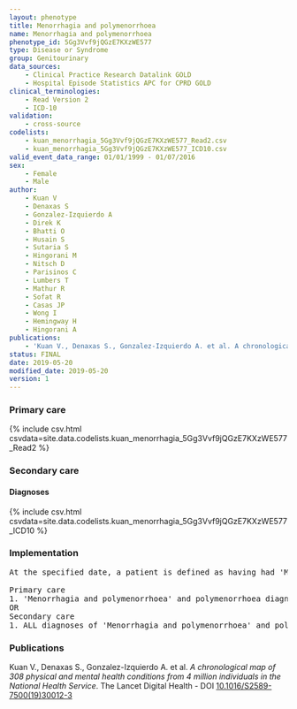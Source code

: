 ```yaml
---
layout: phenotype
title: Menorrhagia and polymenorrhoea
name: Menorrhagia and polymenorrhoea
phenotype_id: 5Gg3Vvf9jQGzE7KXzWE577 
type: Disease or Syndrome
group: Genitourinary
data_sources: 
    - Clinical Practice Research Datalink GOLD
    - Hospital Episode Statistics APC for CPRD GOLD
clinical_terminologies: 
    - Read Version 2
    - ICD-10
validation: 
    - cross-source
codelists: 
    - kuan_menorrhagia_5Gg3Vvf9jQGzE7KXzWE577_Read2.csv
    - kuan_menorrhagia_5Gg3Vvf9jQGzE7KXzWE577_ICD10.csv
valid_event_data_range: 01/01/1999 - 01/07/2016
sex: 
    - Female
    - Male
author: 
    - Kuan V
    - Denaxas S
    - Gonzalez-Izquierdo A
    - Direk K
    - Bhatti O
    - Husain S
    - Sutaria S
    - Hingorani M
    - Nitsch D
    - Parisinos C
    - Lumbers T
    - Mathur R
    - Sofat R
    - Casas JP
    - Wong I
    - Hemingway H
    - Hingorani A
publications: 
    - 'Kuan V., Denaxas S., Gonzalez-Izquierdo A. et al. A chronological map of 308 physical and mental health conditions from 4 million individuals in the National Health Service. The Lancet Digital Health - DOI: 10.1016/S2589-7500(19)30012-3' 
status: FINAL
date: 2019-05-20
modified_date: 2019-05-20
version: 1
---
```

### Primary care 
{% include csv.html csvdata=site.data.codelists.kuan_menorrhagia_5Gg3Vvf9jQGzE7KXzWE577_Read2 %}
### Secondary care 
#### Diagnoses 
{% include csv.html csvdata=site.data.codelists.kuan_menorrhagia_5Gg3Vvf9jQGzE7KXzWE577_ICD10 %}
### Implementation 
<pre>At the specified date, a patient is defined as having had 'Menorrhagia and polymenorrhoea' and polymenorrhoea IF they meet the criteria for any of the following on or before the specified date. The earliest date on which the individual meets any of the following criteria on or before the specified date is defined as the first event date:

Primary care
1. 'Menorrhagia and polymenorrhoea' and polymenorrhoea diagnosis or history of diagnosis during a consultation 
OR
Secondary care
1. ALL diagnoses of 'Menorrhagia and polymenorrhoea' and polymenorrhoea or history of diagnosis during a hospitalization</pre> 
 
### Publications 
Kuan V., Denaxas S., Gonzalez-Izquierdo A. et al. _A chronological map of 308 physical and mental health conditions from 4 million individuals in the National Health Service_. The Lancet Digital Health - DOI <a href='https://www.thelancet.com/journals/landig/article/PIIS2589-7500(19)30012-3/fulltext'>10.1016/S2589-7500(19)30012-3</a>